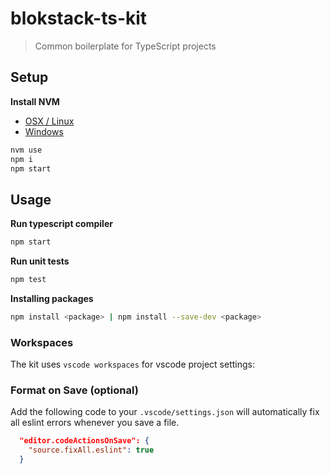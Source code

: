 # blokstack-ts-kit

> Common boilerplate for TypeScript projects

## Setup

**Install NVM** 

- [OSX / Linux](https://github.com/nvm-sh/nvm#installing-and-updating)
- [Windows](https://github.com/coreybutler/nvm-windows)

```sh
nvm use
npm i
npm start
```

## Usage

**Run typescript compiler**

```sh
npm start
```

**Run unit tests**
```sh
npm test
```

**Installing packages**
```sh
npm install <package> | npm install --save-dev <package>
```

### Workspaces
The kit uses `vscode workspaces` for vscode project settings:

### Format on Save (optional)
Add the following code to your `.vscode/settings.json` will automatically fix all eslint errors whenever you save a file.
```json
  "editor.codeActionsOnSave": {
    "source.fixAll.eslint": true
  }
```
